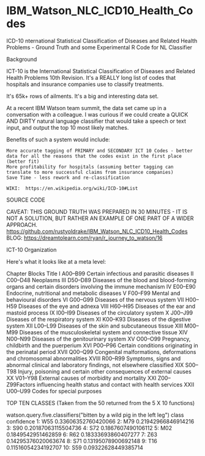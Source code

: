 # IBM_Watson_NLC_ICD10_Health_Codes
ICD-10 nternational Statistical Classification of Diseases and Related Health Problems  - Ground Truth and some Experimental R Code for NL Classifier

Background

ICT-10 is the International Statistical Classification of Diseases and Related Health Problems 10th Revision.  It's a REALLY long list of codes that hospitals and insurance companies use to classify treatments.

It's 65k+ rows of ailments.  It's a big and interesting data set.

At a recent IBM Watson team summit, the data set came up in a conversation with a colleague.  I was curious if we could create a QUICK AND DIRTY natural language classifier that would take a speech or text input, and output the top 10 most likely matches.

Benefits of such a system would include:

    More accurate tagging of PRIMARY and SECONDARY ICT 10 Codes - better data for all the reasons that the codes exist in the first place (better fit)
    More profitability for hospitals (assuming better tagging can translate to more successful claims from insurance companies)
    Save Time - less rework and re-classification

    WIKI:  https://en.wikipedia.org/wiki/ICD-10#List

 
SOURCE CODE

CAVEAT:  THIS GROUND TRUTH WAS PREPARED IN 30 MINUTES - IT IS NOT A SOLUTION, BUT RATHER AN EXAMPLE OF ONE PART OF A WIDER APPROACH.
https://github.com/rustyoldrake/IBM_Watson_NLC_ICD10_Health_Codes
BLOG: https://dreamtolearn.com/ryan/r_journey_to_watson/16

 

 

 
ICT-10 Organization

Here's what it looks like at a meta level:

Chapter    Blocks    Title
I    A00–B99 Certain infectious and parasitic diseases
II    C00–D48 Neoplasms
III    D50–D89 Diseases of the blood and blood-forming organs and certain disorders involving the immune mechanism
IV    E00–E90 Endocrine, nutritional and metabolic diseases
V    F00–F99 Mental and behavioural disorders
VI    G00–G99 Diseases of the nervous system
VII    H00–H59 Diseases of the eye and adnexa
VIII    H60–H95 Diseases of the ear and mastoid process
IX    I00–I99 Diseases of the circulatory system
X    J00–J99 Diseases of the respiratory system
XI    K00–K93 Diseases of the digestive system
XII    L00–L99 Diseases of the skin and subcutaneous tissue
XIII    M00–M99 Diseases of the musculoskeletal system and connective tissue
XIV    N00–N99 Diseases of the genitourinary system
XV    O00–O99 Pregnancy, childbirth and the puerperium
XVI    P00–P96 Certain conditions originating in the perinatal period
XVII    Q00–Q99 Congenital malformations, deformations and chromosomal abnormalities
XVIII    R00–R99 Symptoms, signs and abnormal clinical and laboratory findings, not elsewhere classified
XIX    S00–T98 Injury, poisoning and certain other consequences of external causes
XX    V01–Y98 External causes of morbidity and mortality
XXI    Z00–Z99Factors influencing health status and contact with health services
XXII    U00–U99 Codes for special purposes

 
 
TOP TEN CLASSES (Taken from the 50 returned from the 5 X 10 functions)

 watson.query.five.classifiers("bitten by a wild pig in the left leg")
    class           confidence
 1:   W55  0.33606352760420066
 2:   M79  0.21942966846914216
 3:   S90  0.20187063115504736
 4:   S72   0.1867607490106112
 5:   M02   0.1849542951462859
 6:   R62  0.18333693860407277
 7:   Z63  0.14295376020063674
 8:   S71  0.13195078900692148
 9:   T16  0.11516054234192707
10:   S59  0.09322628449385714
